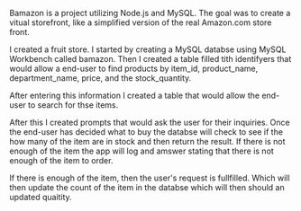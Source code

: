 Bamazon is a project utilizing Node.js and MySQL.  The goal was to create a vitual storefront, like a simplified version of the real Amazon.com store front. 

I created a fruit store. I started by creating a MySQL databse using MySQL Workbench called bamazon. Then I created a table filled tith identifyers that would allow a end-user to find products by item_id, product_name, department_name, price, and the stock_quantity.

After entering this information I created a table that would allow the end-user to search for thse items.

After this I created prompts that would ask the user for their inquiries. Once the end-user has decided what to buy the databse will check to see if the how many of the item are in stock and then return the result.  If there is not enough of the item the app will log and amswer stating that there is not enough of the item to order.

If there is enough of the item, then the user's request is fullfilled. Which will then update the count of the item in the databse which will then should an updated quaitity.
